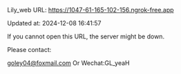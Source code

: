 Lily_web URL: https://1047-61-165-102-156.ngrok-free.app

Updated at: 2024-12-08 16:41:57

If you cannot open this URL, the server might be down.

Please contact: 

goley04@foxmail.com Or Wechat:GL_yeaH